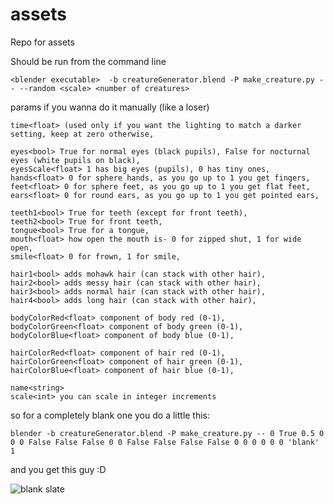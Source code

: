 # assets
Repo for assets

Should be run from the command line

`<blender executable>  -b creatureGenerator.blend -P make_creature.py -- --random <scale> <number of creatures>`

params if you wanna do it manually (like a loser)

```
time<float> (used only if you want the lighting to match a darker setting, keep at zero otherwise,

eyes<bool> True for normal eyes (black pupils), False for nocturnal eyes (white pupils on black),
eyesScale<float> 1 has big eyes (pupils), 0 has tiny ones,
hands<float> 0 for sphere hands, as you go up to 1 you get fingers,
feet<float> 0 for sphere feet, as you go up to 1 you get flat feet,
ears<float> 0 for round ears, as you go up to 1 you get pointed ears,

teeth1<bool> True for teeth (except for front teeth),
teeth2<bool> True for front teeth,
tongue<bool> True for a tongue,
mouth<float> how open the mouth is- 0 for zipped shut, 1 for wide open,
smile<float> 0 for frown, 1 for smile,

hair1<bool> adds mohawk hair (can stack with other hair),
hair2<bool> adds messy hair (can stack with other hair),
hair3<bool> adds normal hair (can stack with other hair),
hair4<bool> adds long hair (can stack with other hair),

bodyColorRed<float> component of body red (0-1),
bodyColorGreen<float> component of body green (0-1),
bodyColorBlue<float> component of body blue (0-1),

hairColorRed<float> component of hair red (0-1),
hairColorGreen<float> component of hair green (0-1),
hairColorBlue<float> component of hair blue (0-1),

name<string>
scale<int> you can scale in integer increments
```

so for a completely blank one you do a little this:

`blender -b creatureGenerator.blend -P make_creature.py -- 0 True 0.5 0 0 0 False False False 0 0 False False False False 0 0 0 0 0 0 'blank' 1`

and you get this guy :D

![blank slate](http://i.imgur.com/7JfLhcX.png "This guy")
